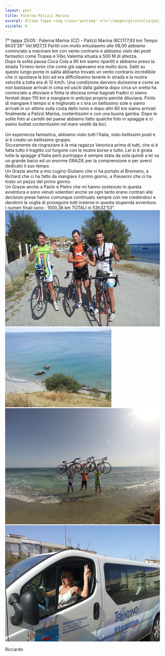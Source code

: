 ```yaml
---
layout: post
title: Falerna-Palizzi Marina
excerpt: Ultima Tappa <img class="postimg" src="/images/giroitalia/palizziArrivo.jpg">
visible: 0
---
```

7° tappa 25/05 : Falerna Marina (CZ) - Palizzi Marina (RC)177,93 km Tempo 6h33'26" Vel.M27,13
Partiti con molto entusiasmo alle 08,00 abbiamo cominciato a macinare km con vento contrario e abbiamo visto dei posti fantastici come Tropea e Vibo Valentia situata a 500 M di altezza.<br>
Dopo la solita pausa Coca Cola a 90 km siamo ripartiti e abbiamo preso la strada Tirreno-Ionio che come già sapevamo era molto dura. Saliti su questo lungo ponte in salita abbiamo trovato un vento contrario incredibile che ci spostava le bici ed era difficilissimo tenerle in strada e la nostra velocità a tutta era di 12 km/h. Una condizione davvero durissima e come se non bastasse arrivati in cima ed usciti dalla galleria dopo circa un oretta ha cominciato a diluviare e finita la discesa ormai bagnati fradici ci siamo fermati dopo 110 km a mangiare in anticipo proprio perché diluviava. Finito di mangiare il tempo si è migliorato e c'era un bellissimo sole e siamo arrivati in un attimo sulla costa dello Ionio e dopo altri 60 km siamo arrivati finalmente a Palizzi Marina, contentissimi e con una buona gamba. Dopo le solite foto ai cartelli dei paese abbiamo fatto qualche foto in spiaggia e ci siamo buttati contentissimi nel mare vestiti da bici.<br>
<br>
Un esperienza fantastica, abbiamo visto tutti l'Italia, visto bellissimi posti e si è creato un bellissimo gruppo.<br>
Sicuramente da ringraziare è la mia ragazza Veronica prima di tutti, che si è fatta tutto il tragitto col furgone con le nostre borse e tutto. Lei si è girata tutte la spiagge d'Italia però purtroppo è sempre stata da sola quindi a lei va un grande bacio ed un enorme GRAZIE per la comprensione e per averci dedicato il suo tempo.<br>
Un Grazie anche a mio cugino Giuliano che ci ha portato al Brennero, a Richard che ci ha fatto da mangiare il primo giorno, a Passerini che ci ha tirato un pezzo del primo giorno.<br>
Un Grazie anche a Paolo e Pietro che mi hanno sostenuto in questa avventura e sono venuti volentieri anche se ogni tanto erano contrari alle decisioni prese hanno comunque continuato sempre con me credendoci e dandomi la voglia di proseguire tutti insieme in questa stupenda avventura.<br>
I numeri finali sono : 1500,38 km TOTALI in 53h32'53".<br>
<a href="/images/giroitalia/palizziArrivo.jpg"><img class="postimg" src="/images/giroitalia/palizziArrivo.jpg"></a>
<a href="/images/giroitalia/palizzi.jpg"><img class="postimg" src="/images/giroitalia/palizzi.jpg"></a>
<a href="/images/giroitalia/mare.jpg"><img class="postimg" src="/images/giroitalia/mare.jpg"></a>
<a href="/images/giroitalia/veronica.jpg"><img class="postimg" src="/images/giroitalia/veronica.jpg"></a>

Riccardo 
